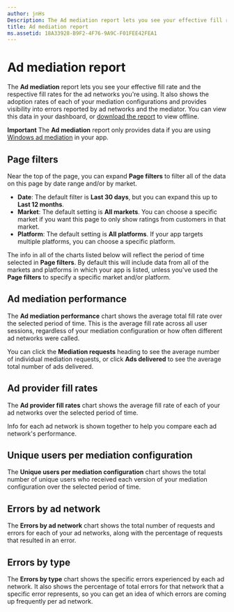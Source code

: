 ```yaml
---
author: jnHs
Description: The Ad mediation report lets you see your effective fill rate and the respective fill rates for the ad networks you're using.
title: Ad mediation report
ms.assetid: 18A33928-B9F2-4F76-9A9C-F01FEE42FEA1
---
```


# Ad mediation report


The **Ad mediation** report lets you see your effective fill rate and the respective fill rates for the ad networks you're using. It also shows the adoption rates of each of your mediation configurations and provides visibility into errors reported by ad networks and the mediator. You can view this data in your dashboard, or [download the report](download-analytic-reports.md) to view offline.

**Important**  The **Ad mediation** report only provides data if you are using [Windows ad mediation](https://msdn.microsoft.com/library/windows/apps/xaml/dn864359) in your app.

 

## Page filters


Near the top of the page, you can expand **Page filters** to filter all of the data on this page by date range and/or by market.

-   **Date**: The default filter is **Last 30 days**, but you can expand this up to **Last 12 months**.
-   **Market**: The default setting is **All markets**. You can choose a specific market if you want this page to only show ratings from customers in that market.
-   **Platform**: The default setting is **All platforms**. If your app targets multiple platforms, you can choose a specific platform.

The info in all of the charts listed below will reflect the period of time selected in **Page filters**. By default this will include data from all of the markets and platforms in which your app is listed, unless you've used the **Page filters** to specify a specific market and/or platform.

## Ad mediation performance


The **Ad mediation performance** chart shows the average total fill rate over the selected period of time. This is the average fill rate across all user sessions, regardless of your mediation configuration or how often different ad networks were called.

You can click the **Mediation requests** heading to see the average number of individual mediation requests, or click **Ads delivered** to see the average total number of ads delivered.

## Ad provider fill rates


The **Ad provider fill rates** chart shows the average fill rate of each of your ad networks over the selected period of time.

Info for each ad network is shown together to help you compare each ad network's performance.

## Unique users per mediation configuration


The **Unique users per mediation configuration** chart shows the total number of unique users who received each version of your mediation configuration over the selected period of time.

## Errors by ad network


The **Errors by ad network** chart shows the total number of requests and errors for each of your ad networks, along with the percentage of requests that resulted in an error.

## Errors by type


The **Errors by type** chart shows the specific errors experienced by each ad network. It also shows the percentage of total errors for that network that a specific error represents, so you can get an idea of which errors are coming up frequently per ad network.

 

 






<!--HONumber=Jun16_HO3-->


